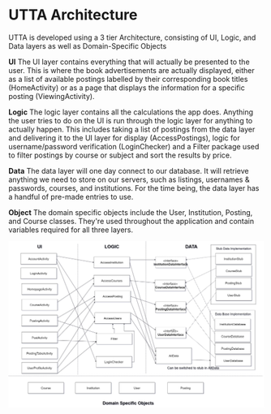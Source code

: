 # UTTA Architecture

 UTTA is developed using a 3 tier Architecture, consisting of UI, Logic, and Data layers as well as Domain-Specific Objects

**UI**
The UI layer contains everything that will actually be presented to the user. This is where the book advertisements are actually displayed, either as a list of available postings labelled by their corresponding book titles (HomeActivity) or as a page that displays the information for a specific posting (ViewingActivity).

**Logic**
The logic layer contains all the calculations the app does. Anything the user tries to do on the UI is run through the logic layer for anything to actually happen.  This includes taking a list of postings from the data layer and delivering it to the UI layer for display (AccessPostings), logic for username/password verification (LoginChecker) and a Filter package used to filter postings by course or subject and sort the results by price.

**Data**
The data layer will one day connect to our database. It will retrieve anything we need to store on our servers, such as listings, usernames & passwords, courses, and institutions. For the time being, the data layer has a handful of pre-made entries to use. 

**Object**
The domain specific objects include the User, Institution, Posting, and Course classes. They're used throughout the application and contain variables required for all three layers. 
 
  ![Image of Architecture](Architecture.jpeg)
 

